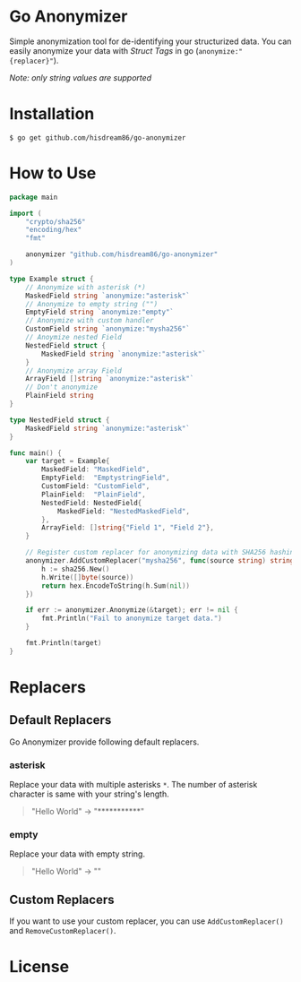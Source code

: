 # Go Anonymizer
Simple anonymization tool for de-identifying your structurized data. You can easily anonymize your data with *Struct Tags* in go (`anonymize:"{replacer}"`).

*Note: only string values are supported*

# Installation
    $ go get github.com/hisdream86/go-anonymizer

# How to Use
```go
package main

import (
	"crypto/sha256"
	"encoding/hex"
	"fmt"

	anonymizer "github.com/hisdream86/go-anonymizer"
)

type Example struct {
	// Anonymize with asterisk (*)
	MaskedField string `anonymize:"asterisk"`
	// Anonymize to empty string ("")
	EmptyField string `anonymize:"empty"`
	// Anonymize with custom handler
	CustomField string `anonymize:"mysha256"`
	// Anoymize nested Field
	NestedField struct {
		MaskedField string `anonymize:"asterisk"`
	}
	// Anonymize array Field
	ArrayField []string `anonymize:"asterisk"`
	// Don't anonymize
	PlainField string
}

type NestedField struct {
	MaskedField string `anonymize:"asterisk"`
}

func main() {
	var target = Example{
		MaskedField: "MaskedField",
		EmptyField:  "EmptystringField",
		CustomField: "CustomField",
		PlainField:  "PlainField",
		NestedField: NestedField{
			MaskedField: "NestedMaskedField",
		},
		ArrayField: []string{"Field 1", "Field 2"},
	}

	// Register custom replacer for anonymizing data with SHA256 hashing
	anonymizer.AddCustomReplacer("mysha256", func(source string) string {
		h := sha256.New()
		h.Write([]byte(source))
		return hex.EncodeToString(h.Sum(nil))
	})

	if err := anonymizer.Anonymize(&target); err != nil {
		fmt.Println("Fail to anonymize target data.")
	}

	fmt.Println(target)
}
```

# Replacers

## Default Replacers
Go Anonymizer provide following default replacers.

### asterisk
Replace your data with multiple asterisks `*`. The number of asterisk character is same with your string's length.

> "Hello World" -> "***********"

### empty
Replace your data with empty string.

> "Hello World" -> ""

## Custom Replacers
If you want to use your custom replacer, you can use `AddCustomReplacer()` and `RemoveCustomReplacer()`.

# License